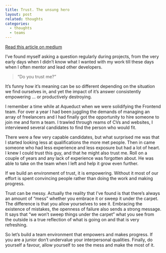 ```yaml
---
title: Trust. The unsung hero
layout: post
related: thoughts
categories:
  - thoughts
  - teams
---
```


[Read this article on medium](https://medium.com/@davetayls/trust-the-unsung-hero-fe341631ba81#.39k330eqy)

I’ve found myself asking a question regularly during projects, from the very early days when I didn’t know what I wanted with my work till these days when I often mentor and lead other developers.

> “Do you trust me?”

It’s funny how it’s meaning can be so different depending on the situation we find ourselves in, and yet the impact of it’s answer consistently empowering … or productively destroying.

I remember a time while at Aqueduct when we were solidifying the Frontend team. For over a year I had been juggling the demands of managing an array of freelancers and I had finally got the opportunity to hire someone to join me and form a team. I trawled through reams of CVs and websites, I interviewed several candidates to find the person who would fit.

There were a few very capable candidates, but what surprised me was that I started looking less at qualifications the more met people. Then in came someone who had less experience and less exposure but had a lot of heart. I knew I could trust this guy, and that he might also trust me. Roll on a couple of years and any lack of experience was forgotten about. He was able to take on the team when I left and help it grow even further.

If we build an environment of trust, it is empowering. Without it most of our effort is spent convincing people rather than doing the work and making progress.

Trust can be messy. Actually the reality that I’ve found is that there’s always an amount of “mess” whether you embrace it or sweep it under the carpet. The difference is that you allow yourselves to see it. Embracing the existence of mistakes, the openness of failure also sends a strong message. It says that “we won’t sweep things under the carpet” what you see from the outside is a true reflection of what is going on and that is very refreshing.

So let’s build a team environment that empowers and makes progress. If you are a junior don’t undervalue your interpersonal qualities. Finally, do yourself a favour, allow yourself to see the mess and make the most of it.
